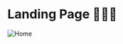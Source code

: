  # Landing Page 🌠🍀👑


![Home](https://github.com/user-attachments/assets/922af89d-efde-400d-ad61-6e4af0e1332a)
